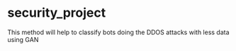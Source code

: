 # security_project
This method will help to classify bots doing the DDOS attacks with less data using GAN
